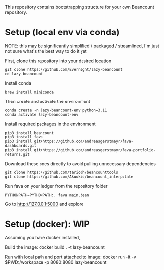 This repository contains bootstrapping structure for your own Beancount repository.

# Setup (local env via conda)

NOTE: this may be significantly simplified / packaged / streamlined, I'm just not sure what's the best way to do it yet

First, clone this repository into your desired location

    git clone https://github.com/Evernight/lazy-beancount
    cd lazy-beancount

Install conda

    brew install miniconda

Then create and activate the environment

    conda create -n lazy-beancount-env python=3.11
    conda activate lazy-beancount-env

Install required packages in the environment

    pip3 install beancount
    pip3 install fava
    pip3 install git+https://github.com/andreasgerstmayr/fava-dashboards.git
    pip3 install git+https://github.com/andreasgerstmayr/fava-portfolio-returns.git

Download these ones directly to avoid pulling unnecessary dependencies

    git clone https://github.com/tarioch/beancounttools
    git clone https://github.com/Akuukis/beancount_interpolate

Run fava on your ledger from the repository folder

    PYTHONPATH=PYTHONPATH:. fava main.bean

Go to http://127.0.0.1:5000 and explore

# Setup (docker): WIP

Assuming you have docker installed, 

Build the image:
    docker build . -t lazy-beancount

Run with local path and port attached to image:
    docker run -it -v $PWD:/workspace -p 8080:8080 lazy-beancount
